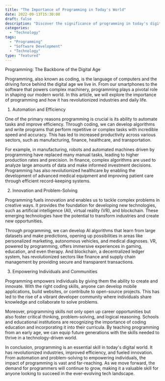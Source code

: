```yaml
---
title: "The Importance of Programming in Today's World"
date: 2022-09-13T15:30:00
draft: false
description: "Discover the significance of programming in today's digital world and how it has revolutionized industries and daily life."
categories:
  - "Technology"
tags:
  - "Programming"
  - "Software Development"
  - "Technology"
type: "featured"
---
```


Programming: The Backbone of the Digital Age

Programming, also known as coding, is the language of computers and the driving force behind the digital age we live in. From our smartphones to the software that powers complex machinery, programming plays a pivotal role in shaping our modern world. In this article, we will explore the importance of programming and how it has revolutionized industries and daily life.

1. Automation and Efficiency

One of the primary reasons programming is crucial is its ability to automate tasks and improve efficiency. Through coding, we can develop algorithms and write programs that perform repetitive or complex tasks with incredible speed and accuracy. This has led to increased productivity across various sectors, such as manufacturing, finance, healthcare, and transportation.

For example, in manufacturing, robots and automated machines driven by programming have replaced many manual tasks, leading to higher production rates and precision. In finance, complex algorithms are used to analyze large amounts of data and make informed investment decisions. Programming has also revolutionized healthcare by enabling the development of advanced medical equipment and improving patient care through efficient record-keeping systems.

2. Innovation and Problem-Solving

Programming fuels innovation and enables us to tackle complex problems in creative ways. It provides the foundation for developing new technologies, such as artificial intelligence (AI), virtual reality (VR), and blockchain. These emerging technologies have the potential to transform industries and create new opportunities.

Through programming, we can develop AI algorithms that learn from large datasets and make predictions, opening up possibilities in areas like personalized marketing, autonomous vehicles, and medical diagnoses. VR, powered by programming, offers immersive experiences in gaming, education, and even therapy. And blockchain, a decentralized ledger system, has revolutionized sectors like finance and supply chain management by providing secure and transparent transactions.

3. Empowering Individuals and Communities

Programming empowers individuals by giving them the ability to create and innovate. With the right coding skills, anyone can develop mobile applications, build websites, or contribute to open-source projects. This has led to the rise of a vibrant developer community where individuals share knowledge and collaborate to solve problems.

Moreover, programming skills not only open up career opportunities but also foster critical thinking, problem-solving, and logical reasoning. Schools and educational institutions are recognizing the importance of coding education and incorporating it into their curricula. By teaching programming from an early age, we can equip future generations with the skills needed to thrive in a technology-driven world.

In conclusion, programming is an essential skill in today's digital world. It has revolutionized industries, improved efficiency, and fueled innovation. From automation and problem-solving to empowering individuals, the impact of programming is vast and far-reaching. As we move forward, the demand for programmers will continue to grow, making it a valuable skill for anyone looking to succeed in the ever-evolving tech landscape.
